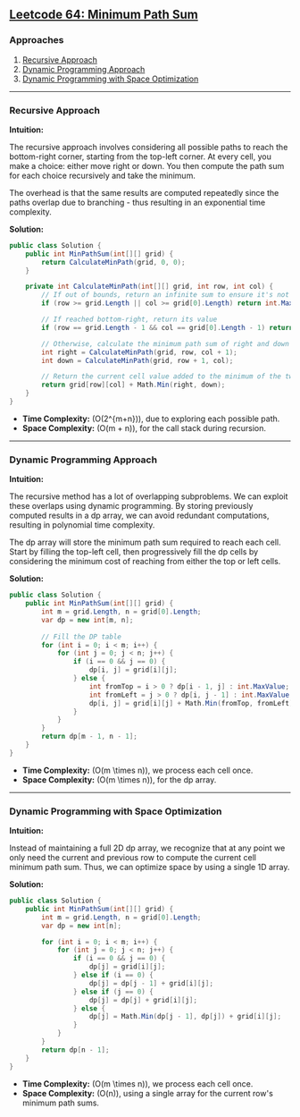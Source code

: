 ## [Leetcode 64: Minimum Path Sum](https://leetcode.com/problems/minimum-path-sum/)

### Approaches
1. [Recursive Approach](#recursive-approach)
2. [Dynamic Programming Approach](#dynamic-programming-approach)
3. [Dynamic Programming with Space Optimization](#dynamic-programming-with-space-optimization)

---

### Recursive Approach

**Intuition:**

The recursive approach involves considering all possible paths to reach the bottom-right corner, starting from the top-left corner. At every cell, you make a choice: either move right or down. You then compute the path sum for each choice recursively and take the minimum. 

The overhead is that the same results are computed repeatedly since the paths overlap due to branching - thus resulting in an exponential time complexity.

**Solution:**

```csharp
public class Solution {
    public int MinPathSum(int[][] grid) {
        return CalculateMinPath(grid, 0, 0);
    }

    private int CalculateMinPath(int[][] grid, int row, int col) {
        // If out of bounds, return an infinite sum to ensure it's not considered
        if (row >= grid.Length || col >= grid[0].Length) return int.MaxValue;

        // If reached bottom-right, return its value
        if (row == grid.Length - 1 && col == grid[0].Length - 1) return grid[row][col];

        // Otherwise, calculate the minimum path sum of right and down cells
        int right = CalculateMinPath(grid, row, col + 1);
        int down = CalculateMinPath(grid, row + 1, col);

        // Return the current cell value added to the minimum of the two possibilities
        return grid[row][col] + Math.Min(right, down);
    }
}
```

- **Time Complexity:** \(O(2^{m+n})\), due to exploring each possible path.
- **Space Complexity:** \(O(m + n)\), for the call stack during recursion.

---

### Dynamic Programming Approach

**Intuition:**

The recursive method has a lot of overlapping subproblems. We can exploit these overlaps using dynamic programming. By storing previously computed results in a dp array, we can avoid redundant computations, resulting in polynomial time complexity.

The dp array will store the minimum path sum required to reach each cell. Start by filling the top-left cell, then progressively fill the dp cells by considering the minimum cost of reaching from either the top or left cells.

**Solution:**

```csharp
public class Solution {
    public int MinPathSum(int[][] grid) {
        int m = grid.Length, n = grid[0].Length;
        var dp = new int[m, n];
        
        // Fill the DP table
        for (int i = 0; i < m; i++) {
            for (int j = 0; j < n; j++) {
                if (i == 0 && j == 0) {
                    dp[i, j] = grid[i][j];
                } else {
                    int fromTop = i > 0 ? dp[i - 1, j] : int.MaxValue;
                    int fromLeft = j > 0 ? dp[i, j - 1] : int.MaxValue;
                    dp[i, j] = grid[i][j] + Math.Min(fromTop, fromLeft);
                }
            }
        }
        return dp[m - 1, n - 1];
    }
}
```

- **Time Complexity:** \(O(m \times n)\), we process each cell once.
- **Space Complexity:** \(O(m \times n)\), for the dp array.

---

### Dynamic Programming with Space Optimization

**Intuition:**

Instead of maintaining a full 2D dp array, we recognize that at any point we only need the current and previous row to compute the current cell minimum path sum. Thus, we can optimize space by using a single 1D array.

**Solution:**

```csharp
public class Solution {
    public int MinPathSum(int[][] grid) {
        int m = grid.Length, n = grid[0].Length;
        var dp = new int[n];

        for (int i = 0; i < m; i++) {
            for (int j = 0; j < n; j++) {
                if (i == 0 && j == 0) {
                    dp[j] = grid[i][j];
                } else if (i == 0) {
                    dp[j] = dp[j - 1] + grid[i][j];
                } else if (j == 0) {
                    dp[j] = dp[j] + grid[i][j];
                } else {
                    dp[j] = Math.Min(dp[j - 1], dp[j]) + grid[i][j];
                }
            }
        }
        return dp[n - 1];
    }
}
```

- **Time Complexity:** \(O(m \times n)\), we process each cell once.
- **Space Complexity:** \(O(n)\), using a single array for the current row's minimum path sums.


